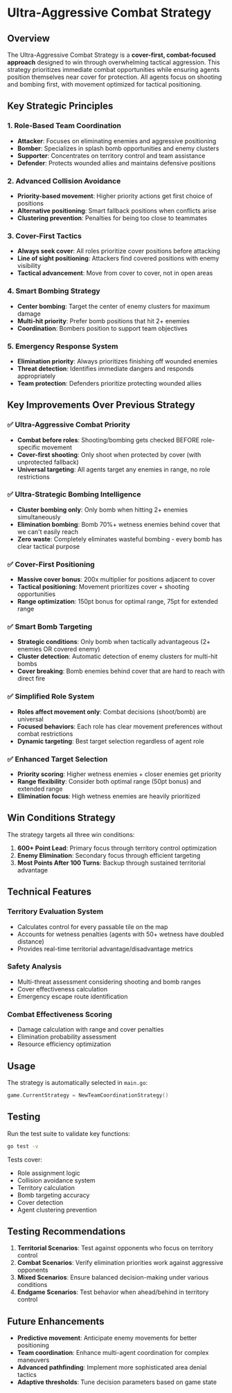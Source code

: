 # Ultra-Aggressive Combat Strategy

## Overview

The Ultra-Aggressive Combat Strategy is a **cover-first, combat-focused approach** designed to win through overwhelming tactical aggression. This strategy prioritizes immediate combat opportunities while ensuring agents position themselves near cover for protection. All agents focus on shooting and bombing first, with movement optimized for tactical positioning.

## Key Strategic Principles

### 1. Role-Based Team Coordination
- **Attacker**: Focuses on eliminating enemies and aggressive positioning
- **Bomber**: Specializes in splash bomb opportunities and enemy clusters
- **Supporter**: Concentrates on territory control and team assistance
- **Defender**: Protects wounded allies and maintains defensive positions

### 2. Advanced Collision Avoidance
- **Priority-based movement**: Higher priority actions get first choice of positions
- **Alternative positioning**: Smart fallback positions when conflicts arise
- **Clustering prevention**: Penalties for being too close to teammates

### 3. Cover-First Tactics
- **Always seek cover**: All roles prioritize cover positions before attacking
- **Line of sight positioning**: Attackers find covered positions with enemy visibility
- **Tactical advancement**: Move from cover to cover, not in open areas

### 4. Smart Bombing Strategy
- **Center bombing**: Target the center of enemy clusters for maximum damage
- **Multi-hit priority**: Prefer bomb positions that hit 2+ enemies
- **Coordination**: Bombers position to support team objectives

### 5. Emergency Response System
- **Elimination priority**: Always prioritizes finishing off wounded enemies
- **Threat detection**: Identifies immediate dangers and responds appropriately
- **Team protection**: Defenders prioritize protecting wounded allies

## Key Improvements Over Previous Strategy

### ✅ Ultra-Aggressive Combat Priority
- **Combat before roles**: Shooting/bombing gets checked BEFORE role-specific movement
- **Cover-first shooting**: Only shoot when protected by cover (with unprotected fallback)
- **Universal targeting**: All agents target any enemies in range, no role restrictions

### ✅ Ultra-Strategic Bombing Intelligence  
- **Cluster bombing only**: Only bomb when hitting 2+ enemies simultaneously
- **Elimination bombing**: Bomb 70%+ wetness enemies behind cover that we can't easily reach
- **Zero waste**: Completely eliminates wasteful bombing - every bomb has clear tactical purpose

### ✅ Cover-First Positioning
- **Massive cover bonus**: 200x multiplier for positions adjacent to cover
- **Tactical positioning**: Movement prioritizes cover + shooting opportunities
- **Range optimization**: 150pt bonus for optimal range, 75pt for extended range

### ✅ Smart Bomb Targeting
- **Strategic conditions**: Only bomb when tactically advantageous (2+ enemies OR covered enemy)
- **Cluster detection**: Automatic detection of enemy clusters for multi-hit bombs  
- **Cover breaking**: Bomb enemies behind cover that are hard to reach with direct fire

### ✅ Simplified Role System
- **Roles affect movement only**: Combat decisions (shoot/bomb) are universal
- **Focused behaviors**: Each role has clear movement preferences without combat restrictions
- **Dynamic targeting**: Best target selection regardless of agent role

### ✅ Enhanced Target Selection
- **Priority scoring**: Higher wetness enemies + closer enemies get priority
- **Range flexibility**: Consider both optimal range (50pt bonus) and extended range
- **Elimination focus**: High wetness enemies are heavily prioritized

## Win Conditions Strategy

The strategy targets all three win conditions:

1. **600+ Point Lead**: Primary focus through territory control optimization
2. **Enemy Elimination**: Secondary focus through efficient targeting
3. **Most Points After 100 Turns**: Backup through sustained territorial advantage

## Technical Features

### Territory Evaluation System
- Calculates control for every passable tile on the map
- Accounts for wetness penalties (agents with 50+ wetness have doubled distance)
- Provides real-time territorial advantage/disadvantage metrics

### Safety Analysis
- Multi-threat assessment considering shooting and bomb ranges
- Cover effectiveness calculation
- Emergency escape route identification

### Combat Effectiveness Scoring
- Damage calculation with range and cover penalties
- Elimination probability assessment
- Resource efficiency optimization

## Usage

The strategy is automatically selected in `main.go`:

```go
game.CurrentStrategy = NewTeamCoordinationStrategy()
```

## Testing

Run the test suite to validate key functions:

```bash
go test -v
```

Tests cover:
- Role assignment logic
- Collision avoidance system  
- Territory calculation
- Bomb targeting accuracy
- Cover detection
- Agent clustering prevention

## Testing Recommendations

1. **Territorial Scenarios**: Test against opponents who focus on territory control
2. **Combat Scenarios**: Verify elimination priorities work against aggressive opponents  
3. **Mixed Scenarios**: Ensure balanced decision-making under various conditions
4. **Endgame Scenarios**: Test behavior when ahead/behind in territory control

## Future Enhancements

- **Predictive movement**: Anticipate enemy movements for better positioning
- **Team coordination**: Enhance multi-agent coordination for complex maneuvers
- **Advanced pathfinding**: Implement more sophisticated area denial tactics
- **Adaptive thresholds**: Tune decision parameters based on game state 